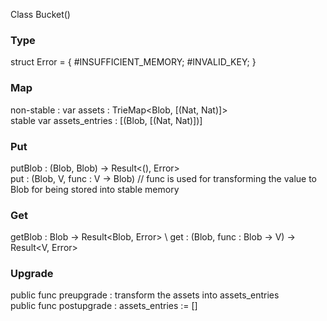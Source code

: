 Class Bucket()

### Type

  struct Error = {
    #INSUFFICIENT_MEMORY;
    #INVALID_KEY;
  }


### Map
  non-stable : var assets : TrieMap<Blob, [(Nat, Nat)]> \
  stable var assets_entries : [(Blob, [(Nat, Nat)])]

### Put
  putBlob : (Blob, Blob) -> Result<(), Error> \
  put<V> : (Blob, V, func : V -> Blob) // func is used for transforming the value to Blob for being stored into stable memory 

### Get
  getBlob : Blob -> Result<Blob, Error> \ 
  get<V> : (Blob, func : Blob -> V) -> Result<V, Error>

### Upgrade
  public func preupgrade : transform the assets into assets_entries \
  public func postupgrade : assets_entries := []
